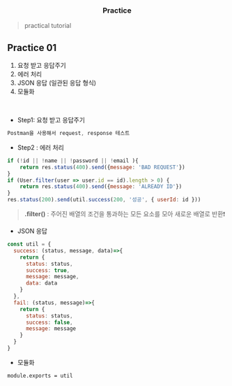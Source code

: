 <h3 align="center">Practice</h3>

> practical tutorial

## Practice 01

1. 요청 받고 응답주기
2. 에러 처리
3. JSON 응답 (일관된 응답 형식)
4. 모듈화

<br>

* Step1: 요청 받고 응답주기

```javascript
Postman을 사용해서 request, response 테스트
```

* Step2 : 에러 처리

```javascript
if (!id || !name || !password || !email ){
	return res.status(400).send({message: 'BAD REQUEST'})
}
if (User.filter(user => user.id == id).length > 0) {
    return res.status(400).send({message: 'ALREADY ID'})
}
res.status(200).send(util.success(200, '성공', { userId: id }))
```

> **.filter()** : 주어진 배열의 조건을 통과하는 모든 요소를 모아 새로운 배열로 반환❗

* JSON 응답

```javascript
const util = {
  success: (status, message, data)=>{
    return {
      status: status,
      success: true,
      message: message,
      data: data
    }
  },
  fail: (status, message)=>{
    return {
      status: status,
      success: false,
      message: message
    }
  }
}
```

* 모듈화

```
module.exports = util
```

